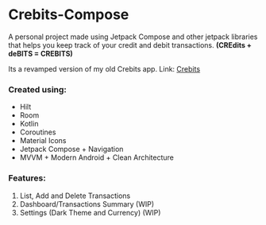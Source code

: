 # Crebits-Compose
A personal project made using Jetpack Compose and other jetpack libraries that helps you keep track of your credit and debit transactions.
**(CREdits + deBITS = CREBITS)**

Its a revamped version of my old Crebits app. Link: [Crebits](https://github.com/Shobu95/Crebits "Crebits")

### Created using:

- Hilt
- Room
- Kotlin
- Coroutines
- Material Icons
- Jetpack Compose + Navigation
- MVVM + Modern Android + Clean Architecture

### Features:

1. List, Add and Delete Transactions
2. Dashboard/Transactions Summary (WIP)
3. Settings (Dark Theme and Currency) (WIP)



